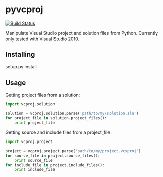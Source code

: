 pyvcproj
========

[![Build Status](https://travis-ci.org/jhandley/pycvproj.png?branch=master)](https://travis-ci.org/jhandley/pycvproj)

Manipulate Visual Studio project and solution files from Python.
Currently only tested with Visual Studio 2010.

## Installing

setup.py install

## Usage

Getting project files from a solution:

```python
import vcproj.solution

solution = vcproj.solution.parse('path/to/my/solution.sln')
for project_file in solution.project_files():
	print project_file
```

Getting source and include files from a project_file:

```python
import vcproj.project

project = vcproj.project.parse('path/to/my/project.vcxproj')
for source_file in project.source_files():
    print source_file
for include_file in project.include_files():
    print include_file
```


